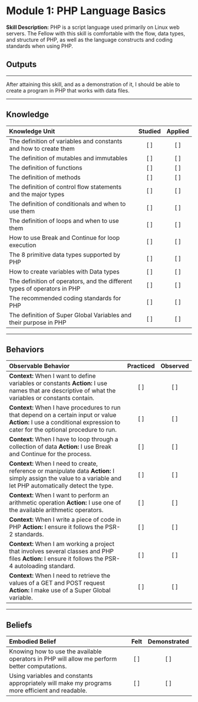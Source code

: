# Module 1: PHP Language Basics
**Skill Description:**
PHP is a script language used primarily on Linux web servers. The Fellow with this skill is comfortable with the flow, data types, and structure of PHP, as well as the language constructs and coding standards when using PHP. 


## **Outputs**
----------
After attaining this skill, and as a demonstration of it, I should be able to create a program in PHP that works with data files. 

----------
## **Knowledge**

| Knowledge Unit   |      Studied      | Applied |
|:-------------|:------------------:|:--------:|
| The definition of variables and constants and how to create them | [ ] | [ ] |
| The definition of mutables and immutables| [ ] | [ ] |
| The definition of functions| [ ] | [ ] |
| The definition of methods | [ ] | [ ] |
| The definition of control flow statements and the major types| [ ] | [ ] |
| The definition of conditionals and when to use them | [ ] | [ ] |
| The definition of loops and when to use them | [ ] | [ ] |
| How to use Break and Continue for loop execution | [ ] | [ ] |
| The 8 primitive data types supported by PHP| [ ] | [ ] |
| How to create variables with Data types| [ ] | [ ] |
| The definition of operators, and the different types of operators in PHP | [ ] | [ ] |
| The recommended coding standards for PHP| [ ] | [ ] |
| The definition of Super Global Variables and their purpose in PHP| [ ] | [ ] |



----------


## **Behaviors**

| Observable Behavior   |      Practiced      | Observed |
|:-------------|:------------------:|:--------:|
| **Context:** When I want to define variables or constants **Action:** I use names that are descriptive of what the variables or constants contain.| [ ] | [ ]  |
| **Context:** When I have procedures to run that depend on a certain input or value **Action:** I use a conditional expression to cater for the optional procedure to run. |   [ ]   |   [ ] |
| **Context:** When I have to loop through a collection of data **Action:** I use Break and Continue for the process.|   [ ]   |   [ ] |
| **Context:**  When I need to create, reference or manipulate data **Action:** I simply assign the value to a variable and let PHP automatically detect the type. |   [ ]   |   [ ] |
| **Context:**  When I want to perform an arithmetic operation **Action:**  I use one of the available arithmetic operators.|   [ ]   |   [ ] |
| **Context:** When I write a piece of code in PHP **Action:** I ensure it follows the PSR-2 standards.|   [ ]   |   [ ] |
| **Context:**  When I am working a project that involves several classes and PHP files **Action:**   I ensure it follows the PSR-4 autoloading standard.|   [ ]   |   [ ] |
| **Context:**  When I need to retrieve the values of a GET and POST request **Action:** I make use of a Super Global variable.|   [ ]   |   [ ] |

----------


## **Beliefs**


| Embodied Belief   |      Felt      | Demonstrated |
|:-------------|:------------------:|:--------:|
| Knowing how to use the available operators in PHP will allow me perform better computations.|   [ ]   |   [ ] |
| Using variables and constants appropriately will make my programs more efficient and readable.|   [ ]   |   [ ] |
